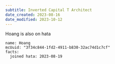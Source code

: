 ```yaml
---
subtitle: Inverted Capital T Architect
date_created: 2023-08-16
date_modified: 2023-10-12
---
```


Hoang is also on hata

```infobox-character
name: Hoang
mcUuid: "3f34c844-1fd2-4911-b830-32ac74d1c7cf"
facts:
  joined hata: 2023-08-19
```